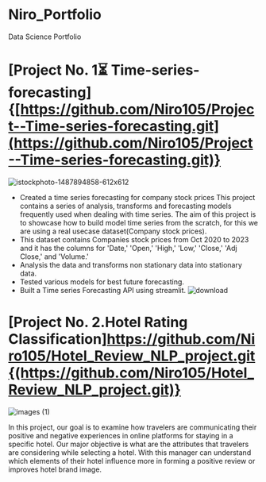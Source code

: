 # Niro_Portfolio
 Data Science Portfolio

# [Project No. 1⏳ Time-series-forecasting] {[https://github.com/Niro105/Project--Time-series-forecasting.git](https://github.com/Niro105/Project--Time-series-forecasting.git)}

![istockphoto-1487894858-612x612](https://github.com/Niro105/Niro_Portfolio/assets/126443419/e7332a3a-760e-4b34-87ea-3269f58a51e5)

* Created a time series forecasting for company stock prices This project contains a series of analysis, transforms and forecasting models frequently used when dealing with time series. The aim of this project is to showcase how to build model time series from the scratch, for this we are using a real usecase dataset(Company stock prices).
* This dataset contains Companies stock prices from Oct 2020 to 2023 and it has the columns for 'Date,' 'Open,' 'High,' 'Low,' 'Close,' 'Adj Close,' and 'Volume.'
* Analysis the data and transforms non stationary data into stationary data.
* Tested various models for best future forecasting.
* Built a Time series Forecasting API using streamlit.
![download](https://github.com/Niro105/Niro_Portfolio/assets/126443419/4efac43b-ea38-424b-b0ce-d9db4991717b)

# [Project No. 2.Hotel Rating Classification]https://github.com/Niro105/Hotel_Review_NLP_project.git{(https://github.com/Niro105/Hotel_Review_NLP_project.git)}

![images (1)](https://github.com/Niro105/Niro_Portfolio/assets/126443419/66102044-5990-4d69-b328-d4541f1000ed)


In this project, our goal is to examine how travelers are communicating their positive and negative experiences in online platforms for staying in a specific hotel. Our major objective is what are the attributes that travelers are considering while selecting a hotel. With this manager can understand which elements of their hotel influence more in forming a positive review or improves hotel brand image.


